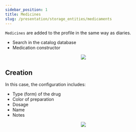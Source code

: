 ```yaml
---
sidebar_position: 1
title: Medicines
slug: /presentation/storage_entities/medicaments
---
```


`Medicines` are added to the profile in the same way as diaries.

- Search in the catalog database
- Medication constructor

<div align="center"><img type="imgscreen" src="/wellness_doc/img/presentation/med/medLayout.png"/></div>

## Creation

In this case, the configuration includes:

- Type (form) of the drug
- Color of preparation
- Dosage
- Name
- Notes

<div align="center"><img type="imgscreen" src="/wellness_doc/img/presentation/med/medConstructor.png"/></div>
